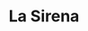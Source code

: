 ---
title: "La Sirena"
url: /lleida/la-sirena-avinguda-de-lalcalde-porqueres/
shop: alimentos congelados
---
